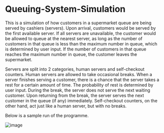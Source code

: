 # Queuing-System-Simulation
This is a simulation of how customers in a supermarket queue are being served by cashiers (servers).
Upon arrival, customers would be served by the first available server.
If all servers are unavailable, the customer would be allowed to queue at the nearest server, as long as the number of customers in that queue is less than the maximum number in queue, which is determined by user input.
If the number of customers in that queue reaches the maximum number in queue, the customer leaves the supermarket.

Servers are split into 2 categories, human servers and self-checkout counters.
Human servers are allowed to take occasional breaks. 
When a server finishes serving a customer, there is a chance that the server takes a rest for a certain amount of time.
The probability of rest is determined by user input.
During the break, the server does not serve the next waiting customer. 
Upon returning from the break, the server serves the next customer in the queue (if any) immediately.
Self-checkout counters, on the other hand, act just like a human server, but with no breaks.

Below is a sample run of the programme.

![image](https://github.com/user-attachments/assets/06d5d9d8-bf64-4e59-b811-335895152b3e)
